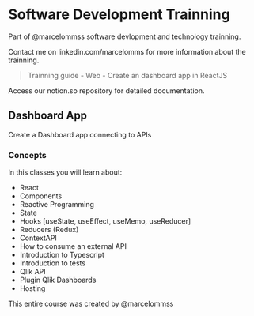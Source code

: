 # Software Development Trainning

Part of @marcelommss software devlopment and technology trainning.

Contact me on linkedin.com/marcelomms for more information about the trainning.

<blockquote> Trainning guide - Web - Create an dashboard app in ReactJS </blockquote>


Access our notion.so repository for detailed documentation.


## Dashboard App

Create a Dashboard app connecting to APIs


### Concepts

In this classes you will learn about:

- React
- Components
- Reactive Programming
- State
- Hooks [useState, useEffect, useMemo, useReducer]
- Reducers (Redux)
- ContextAPI
- How to consume an external API
- Introduction to Typescript
- Introduction to tests
- Qlik API
- Plugin Qlik Dashboards
- Hosting


This entire course was created by @marcelommss
